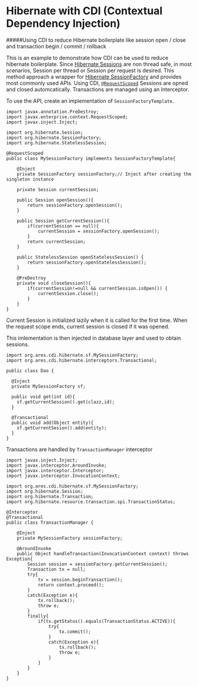 # Hibernate with CDI (Contextual Dependency Injection)

#####Using CDI to reduce Hibernate boilerplate like session open / close and transaction begin / commit / rollback

This is an example to demonstrate how CDI can be used to reduce hibernate boilerplate. Since [Hibernate Sessions](http://docs.jboss.org/hibernate/orm/5.1/javadocs/org/hibernate/Session.html) are non thread safe, in most scenarios, Session per thread or Session per request is desired. This method approach a wrapper for [Hibernate SessionFactory](http://docs.jboss.org/hibernate/orm/5.1/javadocs/org/hibernate/SessionFactory.html) and provides most commonly used APIs. Using CDI, [`@RequestScoped`](http://docs.oracle.com/javaee/6/api/javax/enterprise/context/RequestScoped.html) Sessions are opned and closed automcatically. Transactions are managed using an Interceptor.

To use the API, create an implementation of `SessionFactoryTemplate`.

```
import javax.annotation.PreDestroy;
import javax.enterprise.context.RequestScoped;
import javax.inject.Inject;

import org.hibernate.Session;
import org.hibernate.SessionFactory;
import org.hibernate.StatelessSession;

@RequestScoped
public class MySessionFactory implements SessionFactoryTemplate{

	@Inject
	private SessionFactory sessionFactory;// Inject after creating the singleton instance
	
	private Session currentSession;
	
	public Session openSession(){
		return sessionFactory.openSession();
	}
	
	public Session getCurrentSession(){
		if(currentSession == null){
			currentSession = sessionFactory.openSession();
		}
		return currentSession;
	}

	public StatelessSession openStatelessSession() {
		return sessionFactory.openStatelessSession();
	}
	
	@PreDestroy
	private void closeSession(){
		if(currentSession!=null && currentSession.isOpen()) {
			currentSession.close();
		}
	}
}
```
Current Session is initialized lazily when it is called for the first time. When the request scope ends, current session is closed if it was opened.

This imlementation is then injected in database layer and used to obtain sessions.

```
import org.ares.cdi.hibernate.sf.MySessionFactory;
import org.ares.cdi.hibernate.interceptors.Transactional;

public class Dao {
  
  @Inject
  private MySessionFactory sf;
  
  public void get(int id){
    sf.getCurrentSession().get(clazz,id);
  }
  
  @Transactional
  public void add(Object entity){
    sf.getCurrentSesion().add(entity);
  }
}
```
Transactions are handled by `TransactionManager` interceptor

```
import javax.inject.Inject;
import javax.interceptor.AroundInvoke;
import javax.interceptor.Interceptor;
import javax.interceptor.InvocationContext;

import org.ares.cdi.hibernate.sf.MySessionFactory;
import org.hibernate.Session;
import org.hibernate.Transaction;
import org.hibernate.resource.transaction.spi.TransactionStatus;

@Interceptor
@Transactional
public class TransactionManager {

	@Inject
	private MySessionFactory sessionFactory;
	
	@AroundInvoke
	public Object handleTransaction(InvocationContext context) throws Exception{
		Session session = sessionFactory.getCurrentSession();
		Transaction tx = null;
		try{
			tx = session.beginTransaction();
			return context.proceed();
		}
		catch(Exception e){
			tx.rollback();
			throw e;
		}
		finally{
			if(tx.getStatus().equals(TransactionStatus.ACTIVE)){
				try{
					tx.commit();
				}
				catch(Exception e){
					tx.rollback();
					throw e;
				}
			}
		}
	}
}
